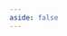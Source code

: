 ```yaml
---
aside: false
---
```



<!-- 引用 artitalk -->
<script type="text/javascript" src="https://unpkg.com/artitalk"></script>
<!-- 存放说说的容器 -->
<div id="artitalk_main"></div>
<script>
new Artitalk({
    appId: 'EAbFAMQtHUY0ZSC3blVkjoug-MdYXbMMI', // Your LeanCloud appId
    appKey: '19kB2x6Kc78820YrWdbcxi6v' // Your LeanCloud appKey
})
</script>